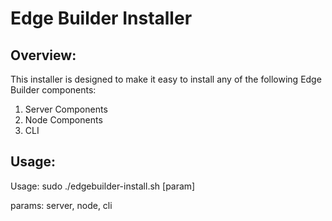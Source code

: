 # Edge Builder Installer

## Overview:

This installer is designed to make it easy to install any of the following Edge Builder components:

1. Server Components
2. Node Components
3. CLI

## Usage:

Usage: sudo ./edgebuilder-install.sh [param]

params: server, node, cli
